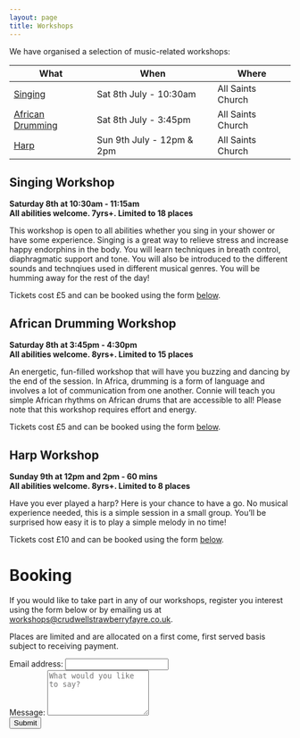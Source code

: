 ```yaml
---
layout: page
title: Workshops
---
```


We have organised a selection of music-related workshops:

| What                              | When             | Where             |
| --------------------------------- | ---------------- | ----------------- |
|[Singing](#singing-workshop)       | Sat 8th July - 10:30am              | All Saints Church |
|[African Drumming](#african-drumming-workshop) | Sat 8th July - 3:45pm   | All Saints Church |
|[Harp](#harp-workshop)             | Sun 9th July - 12pm & 2pm           | All Saints Church |


## Singing Workshop

**Saturday 8th at 10:30am - 11:15am**
<br>
**All abilities welcome. 7yrs+. Limited to 18 places**

This workshop is open to all abilities whether you sing in your shower or have some experience. Singing is a great way to relieve stress and increase happy endorphins in the body.  You will learn techniques in breath control, diaphragmatic support and tone.  You will also be introduced to the different sounds and technqiues used in different musical genres.  You will be humming away for the rest of the day!

Tickets cost £5 and can be booked using the form [below](#booking).


## African Drumming Workshop

**Saturday 8th at 3:45pm - 4:30pm**
<br>
**All abilities welcome. 8yrs+. Limited to 15 places**

An energetic, fun-filled workshop that will have you buzzing and dancing by the end of the session. In Africa, drumming is a form of language and involves a lot of communication from one another. Connie will teach you simple African rhythms on African drums that are accessible to all! Please note that this workshop requires effort and energy.

Tickets cost £5 and can be booked using the form [below](#booking).


## Harp Workshop

**Sunday 9th at 12pm and 2pm - 60 mins**
<br>
**All abilities welcome. 8yrs+. Limited to 8 places**

Have you ever played a harp? Here is your chance to have a go. 
No musical experience needed, this is a simple session in a small group. You’ll be surprised how easy it is to play a simple melody in no time!

Tickets cost £10 and can be booked using the form [below](#booking).

# Booking

If you would like to take part in any of our workshops, register you interest using the form below or by emailing us at <workshops@crudwellstrawberryfayre.co.uk>.

Places are limited and are allocated on a first come, first served basis subject to receiving payment.

<form action="https://formspree.io/workshops@crudwellstrawberryfayre.co.uk" method="POST">
  <div class="form-group">
    <label for="email">Email address:</label>
    <input type="email" class="form-control" id="email" name="_replyto">
  </div>
  <div class="form-group">
    <label for="content">Message:</label>
    <textarea type="text" class="form-control" id="content" name="content" rows="5" placeholder="What would you like to say?"></textarea>
  </div>
    <input type="hidden" name="_next" value="{{ site.baseurl }}/thanks/" />
    <input type="text" name="_gotcha" style="display:none" />
  <button type="submit" class="btn btn-default">Submit</button>
</form>


